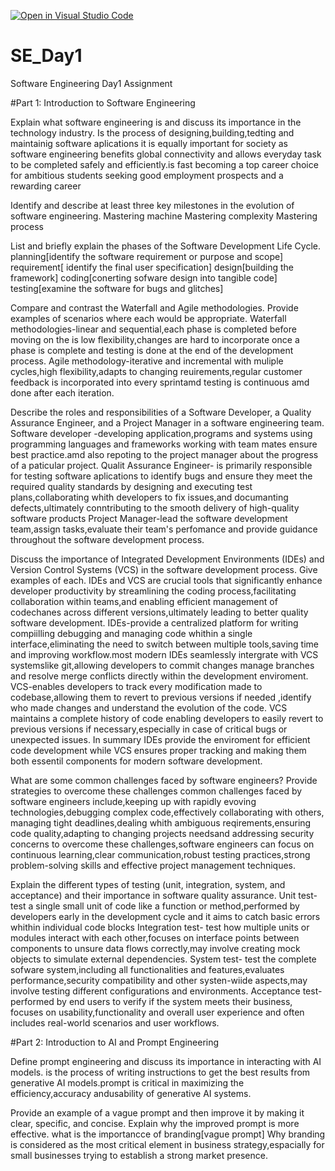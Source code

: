 [![Open in Visual Studio Code](https://classroom.github.com/assets/open-in-vscode-2e0aaae1b6195c2367325f4f02e2d04e9abb55f0b24a779b69b11b9e10269abc.svg)](https://classroom.github.com/online_ide?assignment_repo_id=18378879&assignment_repo_type=AssignmentRepo)
# SE_Day1
Software Engineering Day1 Assignment

#Part 1: Introduction to Software Engineering

Explain what software engineering is and discuss its importance in the technology industry.
Is the process of designing,building,tedting and maintainig software aplications it is equally important for society as software engineering benefits global connectivity and allows everyday task to be completed safely and efficiently.is fast becoming a top career choice for ambitious students seeking good employment prospects and a rewarding career

Identify and describe at least three key milestones in the evolution of software engineering.
Mastering machine
Mastering complexity
Mastering process

List and briefly explain the phases of the Software Development Life Cycle.
planning[identify the software requirement or purpose and scope]
requirement[ identify the final user specification]
design[building the framework] 
coding[conerting sofware design into tangible code]
testing[examine the software for bugs and glitches]

Compare and contrast the Waterfall and Agile methodologies. Provide examples of scenarios where each would be appropriate.
Waterfall methodologies-linear and sequential,each phase is completed before moving on the is low flexibility,changes are hard to incorporate once a phase is complete and testing is done at the end of the development process.
 Agile methodology-iterative and incremental with muliple cycles,high flexibility,adapts to changing reuirements,regular customer feedback is incorporated into every sprintamd testing is continuous amd done after each iteration.

Describe the roles and responsibilities of a Software Developer, a Quality Assurance Engineer, and a Project Manager in a software engineering team.
Software developer -developing application,programs and systems using programming languages and frameworks working with team mates ensure best practice.amd also repoting to the project manager about the progress of a paticular project.
Qualit Assurance Engineer- is primarily responsible for testing software aplications to identify bugs and ensure they meet the required quality standards by designing and executing test plans,collaborating whith developers to fix issues,and documanting defects,ultimately conntributing to the smooth delivery of high-quality software products
Project Manager-lead the software development team,assign tasks,evaluate their team's perfomance and provide guidance throughout the software development process.

Discuss the importance of Integrated Development Environments (IDEs) and Version Control Systems (VCS) in the software development process. Give examples of each.
IDEs and VCS are crucial tools that significantly enhance developer productivity by streamlining the coding process,facilitating collaboration within teams,and enabling efficient management of codechanes across different versions,ultimately leading to better quality software development.
IDEs-provide a centralized platform for writing compiilling debugging and managing code whithin a single interface,eliminating the need to switch between multiple tools,saving time and improving workflow.most modern IDEs seamlessly intergrate with VCS systemslike git,allowing developers to commit changes manage branches and resolve merge conflicts directly within the development enviroment.
VCS-enables developers to track every modification made to codebase,allowing them to revert to previous versions if needed ,identify who made changes and understand the evolution of the code. VCS maintains a complete history of code enabling developers to easily revert to previous versions if necessary,especially in case of critical bugs or unexpected issues.
In summary IDEs provide the enviroment for efficient code development while VCS ensures proper tracking and making them both essentil components for modern software development.

What are some common challenges faced by software engineers? Provide strategies to overcome these challenges
 common challenges faced by software engineers include,keeping up with rapidly evoving technologies,debugging complex code,effectively collaborating with others, managing tight deadlines,dealing whith ambiguous reqirements,ensuring code quality,adapting to changing projects needsand addressing security concerns to overcome these challenges,software engineers can focus on continuous learning,clear communication,robust testing practices,strong problem-solving skills and effective project management techniques.

Explain the different types of testing (unit, integration, system, and acceptance) and their importance in software quality assurance.
Unit test- test a single small unit of code like a function or method,performed by developers early in the development cycle and it aims to catch basic errors whithin individual code blocks
Integration test- test how multiple units or modules interact with each other,focuses on interface points between components to unsure data flows correctly,may involve creating mock objects to simulate external dependencies.
System test- test the complete sofware system,including all functionalities and features,evaluates performance,security compatibility and other systen-wiide aspects,may involve testing  different configurations and environments.
Acceptance test- performed by end users to verify if the system meets their business, focuses on usability,functionality and overall user experience and often includes real-world scenarios and user workflows.

#Part 2: Introduction to AI and Prompt Engineering


Define prompt engineering and discuss its importance in interacting with AI models.
is the process of writing instructions to get the best results from generative AI models.prompt is critical in maximizing the efficiency,accuracy andusability of generative AI systems.

Provide an example of a vague prompt and then improve it by making it clear, specific, and concise. Explain why the improved prompt is more effective.
what is the importancce of branding[vague prompt]
Why branding is considered as the most critical element in business strategy,espacially for small businesses trying to establish a strong market presence.
